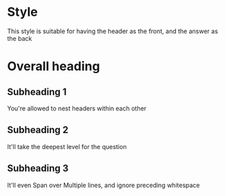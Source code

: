 <!-- CARD -->
# Style
This style is suitable for having the header as the front, and the answer as the back
# Overall heading
<!-- CARD -->
## Subheading 1
You're allowed to nest headers within each other
<!-- CARD -->
## Subheading 2
It'll take the deepest level for the question
<!-- CARD -->
## Subheading 3

   
   
It'll even
Span over
Multiple lines, and ignore preceding whitespace
